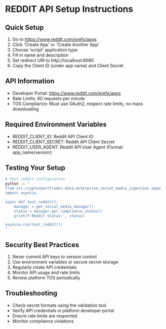 
# REDDIT API Setup Instructions

## Quick Setup
1. Go to https://www.reddit.com/prefs/apps
2. Click 'Create App' or 'Create Another App'
3. Choose 'script' application type
4. Fill in name and description
5. Set redirect URI to http://localhost:8080
6. Copy the Client ID (under app name) and Client Secret

## API Information
- Developer Portal: https://www.reddit.com/prefs/apps
- Rate Limits: 60 requests per minute
- TOS Compliance: Must use OAuth2, respect rate limits, no mass downloading

## Required Environment Variables
- REDDIT_CLIENT_ID: Reddit API Client ID
- REDDIT_CLIENT_SECRET: Reddit API Client Secret
- REDDIT_USER_AGENT: Reddit API User Agent (Format: app_name/version)

## Testing Your Setup
```bash
# Test reddit configuration
python -c "
from src.cryptosmarttrader.data.enterprise_social_media_ingestion import get_social_media_manager
import asyncio

async def test_reddit():
    manager = get_social_media_manager()
    status = manager.get_compliance_status()
    print(f'Reddit Status:', status)

asyncio.run(test_reddit())
"
```

## Security Best Practices
1. Never commit API keys to version control
2. Use environment variables or secure secret storage
3. Regularly rotate API credentials
4. Monitor API usage and rate limits
5. Review platform TOS periodically

## Troubleshooting
- Check secret formats using the validation tool
- Verify API credentials in platform developer portal
- Ensure rate limits are respected
- Monitor compliance violations
